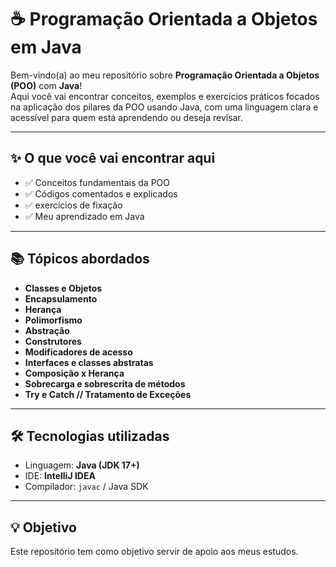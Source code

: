 # ☕ Programação Orientada a Objetos em Java

Bem-vindo(a) ao meu repositório sobre **Programação Orientada a Objetos (POO)** com **Java**!  
Aqui você vai encontrar conceitos, exemplos e exercícios práticos focados na aplicação dos pilares da POO usando Java, com uma linguagem clara e acessível para quem está aprendendo ou deseja revisar.

---

## ✨ O que você vai encontrar aqui

- ✅ Conceitos fundamentais da POO
- ✅ Códigos comentados e explicados
- ✅ exercícios de fixação
- ✅ Meu aprendizado em Java

---

## 📚 Tópicos abordados

- **Classes e Objetos**
- **Encapsulamento**
- **Herança**
- **Polimorfismo**
- **Abstração**
- **Construtores**
- **Modificadores de acesso**
- **Interfaces e classes abstratas**
- **Composição x Herança**
- **Sobrecarga e sobrescrita de métodos**
- **Try e Catch // Tratamento de Exceções**

---

## 🛠 Tecnologias utilizadas

- Linguagem: **Java (JDK 17+)**
- IDE: **IntelliJ IDEA**
- Compilador: `javac` / Java SDK

---

## 💡 Objetivo

Este repositório tem como objetivo servir de apoio aos meus estudos.  
